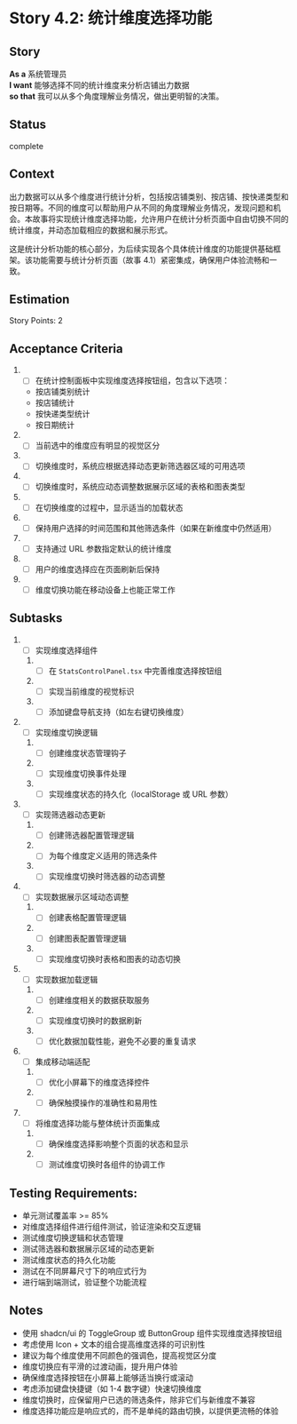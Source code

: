 # Story 4.2: 统计维度选择功能

## Story

**As a** 系统管理员  
**I want** 能够选择不同的统计维度来分析店铺出力数据  
**so that** 我可以从多个角度理解业务情况，做出更明智的决策。

## Status

complete

## Context

出力数据可以从多个维度进行统计分析，包括按店铺类别、按店铺、按快递类型和按日期等。不同的维度可以帮助用户从不同的角度理解业务情况，发现问题和机会。本故事将实现统计维度选择功能，允许用户在统计分析页面中自由切换不同的统计维度，并动态加载相应的数据和展示形式。

这是统计分析功能的核心部分，为后续实现各个具体统计维度的功能提供基础框架。该功能需要与统计分析页面（故事 4.1）紧密集成，确保用户体验流畅和一致。

## Estimation

Story Points: 2

## Acceptance Criteria

1. - [ ] 在统计控制面板中实现维度选择按钮组，包含以下选项：
   - 按店铺类别统计
   - 按店铺统计
   - 按快递类型统计
   - 按日期统计
2. - [ ] 当前选中的维度应有明显的视觉区分
3. - [ ] 切换维度时，系统应根据选择动态更新筛选器区域的可用选项
4. - [ ] 切换维度时，系统应动态调整数据展示区域的表格和图表类型
5. - [ ] 在切换维度的过程中，显示适当的加载状态
6. - [ ] 保持用户选择的时间范围和其他筛选条件（如果在新维度中仍然适用）
7. - [ ] 支持通过 URL 参数指定默认的统计维度
8. - [ ] 用户的维度选择应在页面刷新后保持
9. - [ ] 维度切换功能在移动设备上也能正常工作

## Subtasks

1. - [ ] 实现维度选择组件
   1. - [ ] 在 `StatsControlPanel.tsx` 中完善维度选择按钮组
   2. - [ ] 实现当前维度的视觉标识
   3. - [ ] 添加键盘导航支持（如左右键切换维度）
2. - [ ] 实现维度切换逻辑
   1. - [ ] 创建维度状态管理钩子
   2. - [ ] 实现维度切换事件处理
   3. - [ ] 实现维度状态的持久化（localStorage 或 URL 参数）
3. - [ ] 实现筛选器动态更新
   1. - [ ] 创建筛选器配置管理逻辑
   2. - [ ] 为每个维度定义适用的筛选条件
   3. - [ ] 实现维度切换时筛选器的动态调整
4. - [ ] 实现数据展示区域动态调整
   1. - [ ] 创建表格配置管理逻辑
   2. - [ ] 创建图表配置管理逻辑
   3. - [ ] 实现维度切换时表格和图表的动态切换
5. - [ ] 实现数据加载逻辑
   1. - [ ] 创建维度相关的数据获取服务
   2. - [ ] 实现维度切换时的数据刷新
   3. - [ ] 优化数据加载性能，避免不必要的重复请求
6. - [ ] 集成移动端适配
   1. - [ ] 优化小屏幕下的维度选择控件
   2. - [ ] 确保触摸操作的准确性和易用性
7. - [ ] 将维度选择功能与整体统计页面集成
   1. - [ ] 确保维度选择影响整个页面的状态和显示
   2. - [ ] 测试维度切换时各组件的协调工作

## Testing Requirements:

- 单元测试覆盖率 >= 85%
- 对维度选择组件进行组件测试，验证渲染和交互逻辑
- 测试维度切换逻辑和状态管理
- 测试筛选器和数据展示区域的动态更新
- 测试维度状态的持久化功能
- 测试在不同屏幕尺寸下的响应式行为
- 进行端到端测试，验证整个功能流程

## Notes

- 使用 shadcn/ui 的 ToggleGroup 或 ButtonGroup 组件实现维度选择按钮组
- 考虑使用 Icon + 文本的组合提高维度选择的可识别性
- 建议为每个维度使用不同颜色的强调色，提高视觉区分度
- 维度切换应有平滑的过渡动画，提升用户体验
- 确保维度选择按钮在小屏幕上能够适当换行或滚动
- 考虑添加键盘快捷键（如 1-4 数字键）快速切换维度
- 维度切换时，应保留用户已选的筛选条件，除非它们与新维度不兼容
- 维度选择功能应是响应式的，而不是单纯的路由切换，以提供更流畅的体验
